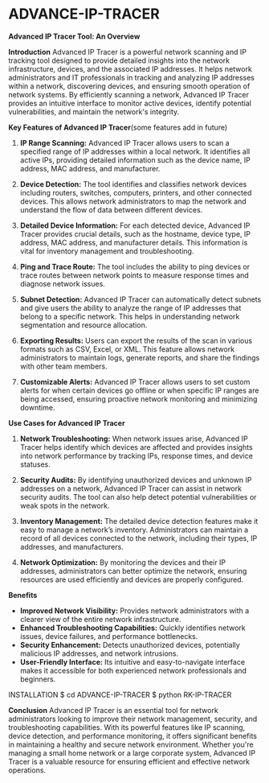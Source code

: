# ADVANCE-IP-TRACER
**Advanced IP Tracer Tool: An Overview**

**Introduction**
Advanced IP Tracer is a powerful network scanning and IP tracking tool designed to provide detailed insights into the network infrastructure, devices, and the associated IP addresses. It helps network administrators and IT professionals in tracking and analyzing IP addresses within a network, discovering devices, and ensuring smooth operation of network systems. By efficiently scanning a network, Advanced IP Tracer provides an intuitive interface to monitor active devices, identify potential vulnerabilities, and maintain the network's integrity.

**Key Features of Advanced IP Tracer**(some features add in future)
1. **IP Range Scanning:** 
   Advanced IP Tracer allows users to scan a specified range of IP addresses within a local network. It identifies all active IPs, providing detailed information such as the device name, IP address, MAC address, and manufacturer.

2. **Device Detection:** 
   The tool identifies and classifies network devices including routers, switches, computers, printers, and other connected devices. This allows network administrators to map the network and understand the flow of data between different devices.

3. **Detailed Device Information:** 
   For each detected device, Advanced IP Tracer provides crucial details, such as the hostname, device type, IP address, MAC address, and manufacturer details. This information is vital for inventory management and troubleshooting.

4. **Ping and Trace Route:** 
   The tool includes the ability to ping devices or trace routes between network points to measure response times and diagnose network issues.

5. **Subnet Detection:** 
   Advanced IP Tracer can automatically detect subnets and give users the ability to analyze the range of IP addresses that belong to a specific network. This helps in understanding network segmentation and resource allocation.

6. **Exporting Results:** 
   Users can export the results of the scan in various formats such as CSV, Excel, or XML. This feature allows network administrators to maintain logs, generate reports, and share the findings with other team members.

7. **Customizable Alerts:** 
   Advanced IP Tracer allows users to set custom alerts for when certain devices go offline or when specific IP ranges are being accessed, ensuring proactive network monitoring and minimizing downtime.

**Use Cases for Advanced IP Tracer**
1. **Network Troubleshooting:** 
   When network issues arise, Advanced IP Tracer helps identify which devices are affected and provides insights into network performance by tracking IPs, response times, and device statuses.

2. **Security Audits:** 
   By identifying unauthorized devices and unknown IP addresses on a network, Advanced IP Tracer can assist in network security audits. The tool can also help detect potential vulnerabilities or weak spots in the network.

3. **Inventory Management:** 
   The detailed device detection features make it easy to manage a network’s inventory. Administrators can maintain a record of all devices connected to the network, including their types, IP addresses, and manufacturers.

4. **Network Optimization:** 
   By monitoring the devices and their IP addresses, administrators can better optimize the network, ensuring resources are used efficiently and devices are properly configured.

**Benefits**
- **Improved Network Visibility:** Provides network administrators with a clearer view of the entire network infrastructure.
- **Enhanced Troubleshooting Capabilities:** Quickly identifies network issues, device failures, and performance bottlenecks.
- **Security Enhancement:** Detects unauthorized devices, potentially malicious IP addresses, and network intrusions.
- **User-Friendly Interface:** Its intuitive and easy-to-navigate interface makes it accessible for both experienced network professionals and beginners.

INSTALLATION
$ cd ADVANCE-IP-TRACER
$ python RK-IP-TRACER

**Conclusion**
Advanced IP Tracer is an essential tool for network administrators looking to improve their network management, security, and troubleshooting capabilities. With its powerful features like IP scanning, device detection, and performance monitoring, it offers significant benefits in maintaining a healthy and secure network environment. Whether you're managing a small home network or a large corporate system, Advanced IP Tracer is a valuable resource for ensuring efficient and effective network operations.
